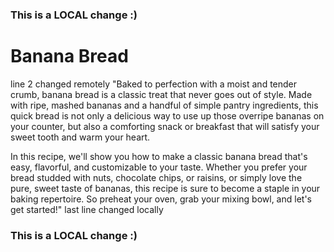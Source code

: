 ### This is a LOCAL change :)
# Banana Bread
line 2 changed remotely
"Baked to perfection with a moist and tender crumb, banana bread is a classic treat that never goes out of style. Made with ripe, mashed bananas and a handful of simple pantry ingredients, this quick bread is not only a delicious way to use up those overripe bananas on your counter, but also a comforting snack or breakfast that will satisfy your sweet tooth and warm your heart.

In this recipe, we'll show you how to make a classic banana bread that's easy, flavorful, and customizable to your taste. Whether you prefer your bread studded with nuts, chocolate chips, or raisins, or simply love the pure, sweet taste of bananas, this recipe is sure to become a staple in your baking repertoire. So preheat your oven, grab your mixing bowl, and let's get started!"
last line changed locally
### This is a LOCAL change :)